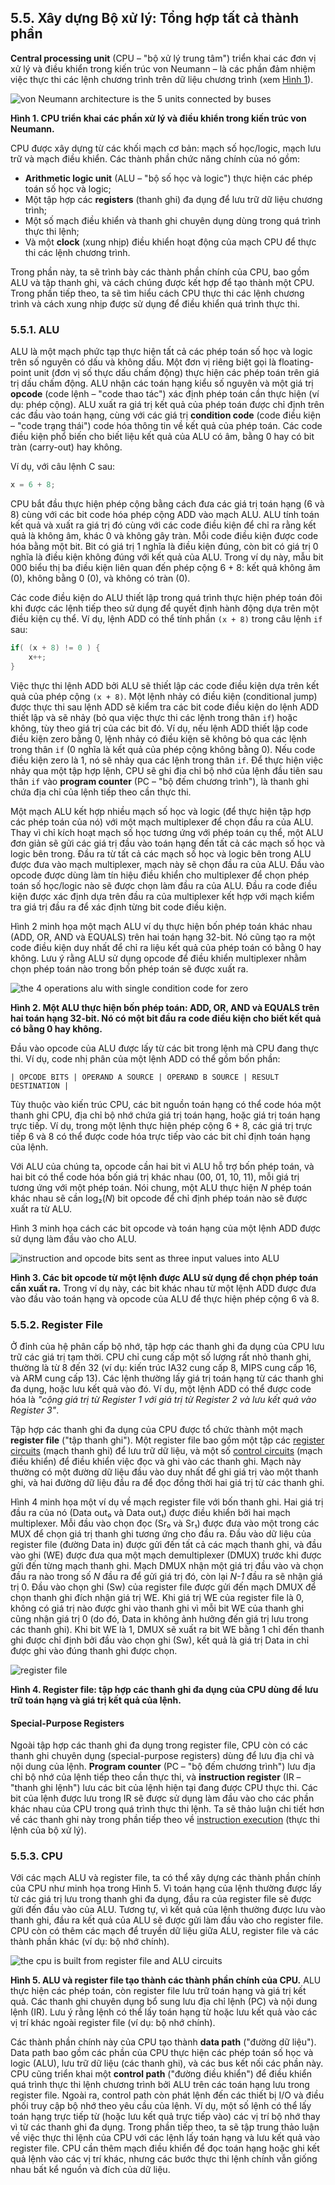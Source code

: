 
## 5.5. Xây dựng Bộ xử lý: Tổng hợp tất cả thành phần

**Central processing unit** (CPU – "bộ xử lý trung tâm") triển khai các đơn vị xử lý và điều khiển trong kiến trúc von Neumann – là các phần đảm nhiệm việc thực thi các lệnh chương trình trên dữ liệu chương trình (xem [Hình 1](#FigCPUVonNeumann)).

![von Neumann architecture is the 5 units connected by buses](_images/vonneumann.png)

**Hình 1. CPU triển khai các phần xử lý và điều khiển trong kiến trúc von Neumann.**

CPU được xây dựng từ các khối mạch cơ bản: mạch số học/logic, mạch lưu trữ và mạch điều khiển. Các thành phần chức năng chính của nó gồm:

- **Arithmetic logic unit** (ALU – "bộ số học và logic") thực hiện các phép toán số học và logic;
- Một tập hợp các **registers** (thanh ghi) đa dụng để lưu trữ dữ liệu chương trình;
- Một số mạch điều khiển và thanh ghi chuyên dụng dùng trong quá trình thực thi lệnh;
- Và một **clock** (xung nhịp) điều khiển hoạt động của mạch CPU để thực thi các lệnh chương trình.

Trong phần này, ta sẽ trình bày các thành phần chính của CPU, bao gồm ALU và tập thanh ghi, và cách chúng được kết hợp để tạo thành một CPU. Trong phần tiếp theo, ta sẽ tìm hiểu cách CPU thực thi các lệnh chương trình và cách xung nhịp được sử dụng để điều khiển quá trình thực thi.

### 5.5.1. ALU

ALU là một mạch phức tạp thực hiện tất cả các phép toán số học và logic trên số nguyên có dấu và không dấu. Một đơn vị riêng biệt gọi là floating-point unit (đơn vị số thực dấu chấm động) thực hiện các phép toán trên giá trị dấu chấm động. ALU nhận các toán hạng kiểu số nguyên và một giá trị **opcode** (code lệnh – "code thao tác") xác định phép toán cần thực hiện (ví dụ: phép cộng). ALU xuất ra giá trị kết quả của phép toán được chỉ định trên các đầu vào toán hạng, cùng với các giá trị **condition code** (code điều kiện – "code trạng thái") code hóa thông tin về kết quả của phép toán. Các code điều kiện phổ biến cho biết liệu kết quả của ALU có âm, bằng 0 hay có bit tràn (carry-out) hay không.

Ví dụ, với câu lệnh C sau:

```c
x = 6 + 8;
```

CPU bắt đầu thực hiện phép cộng bằng cách đưa các giá trị toán hạng (6 và 8) cùng với các bit code hóa phép cộng ADD vào mạch ALU. ALU tính toán kết quả và xuất ra giá trị đó cùng với các code điều kiện để chỉ ra rằng kết quả là không âm, khác 0 và không gây tràn. Mỗi code điều kiện được code hóa bằng một bit. Bit có giá trị 1 nghĩa là điều kiện đúng, còn bit có giá trị 0 nghĩa là điều kiện không đúng với kết quả của ALU. Trong ví dụ này, mẫu bit 000 biểu thị ba điều kiện liên quan đến phép cộng 6 + 8: kết quả không âm (0), không bằng 0 (0), và không có tràn (0).

Các code điều kiện do ALU thiết lập trong quá trình thực hiện phép toán đôi khi được các lệnh tiếp theo sử dụng để quyết định hành động dựa trên một điều kiện cụ thể. Ví dụ, lệnh ADD có thể tính phần `(x + 8)` trong câu lệnh `if` sau:

```c
if( (x + 8) != 0 ) {
    x++;
}
```

Việc thực thi lệnh ADD bởi ALU sẽ thiết lập các code điều kiện dựa trên kết quả của phép cộng `(x + 8)`. Một lệnh nhảy có điều kiện (conditional jump) được thực thi sau lệnh ADD sẽ kiểm tra các bit code điều kiện do lệnh ADD thiết lập và sẽ nhảy (bỏ qua việc thực thi các lệnh trong thân `if`) hoặc không, tùy theo giá trị của các bit đó. Ví dụ, nếu lệnh ADD thiết lập code điều kiện zero bằng 0, lệnh nhảy có điều kiện sẽ không bỏ qua các lệnh trong thân `if` (0 nghĩa là kết quả của phép cộng không bằng 0). Nếu code điều kiện zero là 1, nó sẽ nhảy qua các lệnh trong thân `if`. Để thực hiện việc nhảy qua một tập hợp lệnh, CPU sẽ ghi địa chỉ bộ nhớ của lệnh đầu tiên sau thân `if` vào **program counter** (PC – "bộ đếm chương trình"), là thanh ghi chứa địa chỉ của lệnh tiếp theo cần thực thi.

Một mạch ALU kết hợp nhiều mạch số học và logic (để thực hiện tập hợp các phép toán của nó) với một mạch multiplexer để chọn đầu ra của ALU. Thay vì chỉ kích hoạt mạch số học tương ứng với phép toán cụ thể, một ALU đơn giản sẽ gửi các giá trị đầu vào toán hạng đến tất cả các mạch số học và logic bên trong. Đầu ra từ tất cả các mạch số học và logic bên trong ALU được đưa vào mạch multiplexer, mạch này sẽ chọn đầu ra của ALU. Đầu vào opcode được dùng làm tín hiệu điều khiển cho multiplexer để chọn phép toán số học/logic nào sẽ được chọn làm đầu ra của ALU. Đầu ra code điều kiện được xác định dựa trên đầu ra của multiplexer kết hợp với mạch kiểm tra giá trị đầu ra để xác định từng bit code điều kiện.

Hình 2 minh họa một mạch ALU ví dụ thực hiện bốn phép toán khác nhau (ADD, OR, AND và EQUALS) trên hai toán hạng 32-bit. Nó cũng tạo ra một code điều kiện duy nhất để chỉ ra liệu kết quả của phép toán có bằng 0 hay không. Lưu ý rằng ALU sử dụng opcode để điều khiển multiplexer nhằm chọn phép toán nào trong bốn phép toán sẽ được xuất ra.

![the 4 operations alu with single condition code for zero](_images/alu.png)


**Hình 2. Một ALU thực hiện bốn phép toán: ADD, OR, AND và EQUALS trên hai toán hạng 32-bit. Nó có một bit đầu ra code điều kiện cho biết kết quả có bằng 0 hay không.**

Đầu vào opcode của ALU được lấy từ các bit trong lệnh mà CPU đang thực thi. Ví dụ, code nhị phân của một lệnh ADD có thể gồm bốn phần:

```
| OPCODE BITS | OPERAND A SOURCE | OPERAND B SOURCE | RESULT DESTINATION |
```

Tùy thuộc vào kiến trúc CPU, các bit nguồn toán hạng có thể code hóa một thanh ghi CPU, địa chỉ bộ nhớ chứa giá trị toán hạng, hoặc giá trị toán hạng trực tiếp. Ví dụ, trong một lệnh thực hiện phép cộng 6 + 8, các giá trị trực tiếp 6 và 8 có thể được code hóa trực tiếp vào các bit chỉ định toán hạng của lệnh.

Với ALU của chúng ta, opcode cần hai bit vì ALU hỗ trợ bốn phép toán, và hai bit có thể code hóa bốn giá trị khác nhau (00, 01, 10, 11), mỗi giá trị tương ứng với một phép toán. Nói chung, một ALU thực hiện *N* phép toán khác nhau sẽ cần log₂(*N*) bit opcode để chỉ định phép toán nào sẽ được xuất ra từ ALU.

Hình 3 minh họa cách các bit opcode và toán hạng của một lệnh ADD được sử dụng làm đầu vào cho ALU.

![instruction and opcode bits sent as three input values into ALU](_images/aluadd.png)

**Hình 3. Các bit opcode từ một lệnh được ALU sử dụng để chọn phép toán cần xuất ra.** Trong ví dụ này, các bit khác nhau từ một lệnh ADD được đưa vào đầu vào toán hạng và opcode của ALU để thực hiện phép cộng 6 và 8.

### 5.5.2. Register File

Ở đỉnh của hệ phân cấp bộ nhớ, tập hợp các thanh ghi đa dụng của CPU lưu trữ các giá trị tạm thời. CPU chỉ cung cấp một số lượng rất nhỏ thanh ghi, thường là từ 8 đến 32 (ví dụ: kiến trúc IA32 cung cấp 8, MIPS cung cấp 16, và ARM cung cấp 13). Các lệnh thường lấy giá trị toán hạng từ các thanh ghi đa dụng, hoặc lưu kết quả vào đó. Ví dụ, một lệnh ADD có thể được code hóa là *"cộng giá trị từ Register 1 với giá trị từ Register 2 và lưu kết quả vào Register 3"*.

Tập hợp các thanh ghi đa dụng của CPU được tổ chức thành một mạch **register file** ("tập thanh ghi"). Một register file bao gồm một tập các [register circuits](storagecircs.html#_cpu_register) (mạch thanh ghi) để lưu trữ dữ liệu, và một số [control circuits](controlcircs.html#_control_circuits) (mạch điều khiển) để điều khiển việc đọc và ghi vào các thanh ghi. Mạch này thường có một đường dữ liệu đầu vào duy nhất để ghi giá trị vào một thanh ghi, và hai đường dữ liệu đầu ra để đọc đồng thời hai giá trị từ các thanh ghi.

Hình 4 minh họa một ví dụ về mạch register file với bốn thanh ghi. Hai giá trị đầu ra của nó (Data out₀ và Data out₁) được điều khiển bởi hai mạch multiplexer. Mỗi đầu vào chọn đọc (Sr₀ và Sr₁) được đưa vào một trong các MUX để chọn giá trị thanh ghi tương ứng cho đầu ra. Đầu vào dữ liệu của register file (đường Data in) được gửi đến tất cả các mạch thanh ghi, và đầu vào ghi (WE) được đưa qua một mạch demultiplexer (DMUX) trước khi được gửi đến từng mạch thanh ghi. Mạch DMUX nhận một giá trị đầu vào và chọn đầu ra nào trong số *N* đầu ra để gửi giá trị đó, còn lại *N-1* đầu ra sẽ nhận giá trị 0. Đầu vào chọn ghi (Sw) của register file được gửi đến mạch DMUX để chọn thanh ghi đích nhận giá trị WE. Khi giá trị WE của register file là 0, không có giá trị nào được ghi vào thanh ghi vì mỗi bit WE của thanh ghi cũng nhận giá trị 0 (do đó, Data in không ảnh hưởng đến giá trị lưu trong các thanh ghi). Khi bit WE là 1, DMUX sẽ xuất ra bit WE bằng 1 chỉ đến thanh ghi được chỉ định bởi đầu vào chọn ghi (Sw), kết quả là giá trị Data in chỉ được ghi vào đúng thanh ghi được chọn.

![register file](_images/regfile.png)

**Hình 4. Register file: tập hợp các thanh ghi đa dụng của CPU dùng để lưu trữ toán hạng và giá trị kết quả của lệnh.**

#### Special-Purpose Registers

Ngoài tập hợp các thanh ghi đa dụng trong register file, CPU còn có các thanh ghi chuyên dụng (special-purpose registers) dùng để lưu địa chỉ và nội dung của lệnh. **Program counter** (PC – "bộ đếm chương trình") lưu địa chỉ bộ nhớ của lệnh tiếp theo cần thực thi, và **instruction register** (IR – "thanh ghi lệnh") lưu các bit của lệnh hiện tại đang được CPU thực thi. Các bit của lệnh được lưu trong IR sẽ được sử dụng làm đầu vào cho các phần khác nhau của CPU trong quá trình thực thi lệnh. Ta sẽ thảo luận chi tiết hơn về các thanh ghi này trong phần tiếp theo về [instruction execution](instrexec.html#_the_processors_execution_of_program_instructions) (thực thi lệnh của bộ xử lý).

### 5.5.3. CPU

Với các mạch ALU và register file, ta có thể xây dựng các thành phần chính của CPU như minh họa trong Hình 5. Vì toán hạng của lệnh thường được lấy từ các giá trị lưu trong thanh ghi đa dụng, đầu ra của register file sẽ được gửi đến đầu vào của ALU. Tương tự, vì kết quả của lệnh thường được lưu vào thanh ghi, đầu ra kết quả của ALU sẽ được gửi làm đầu vào cho register file. CPU còn có thêm các mạch để truyền dữ liệu giữa ALU, register file và các thành phần khác (ví dụ: bộ nhớ chính).

![the cpu is built from register file and ALU circuits](_images/cpu.png)

**Hình 5. ALU và register file tạo thành các thành phần chính của CPU.** ALU thực hiện các phép toán, còn register file lưu trữ toán hạng và giá trị kết quả. Các thanh ghi chuyên dụng bổ sung lưu địa chỉ lệnh (PC) và nội dung lệnh (IR). Lưu ý rằng lệnh có thể lấy toán hạng từ hoặc lưu kết quả vào các vị trí khác ngoài register file (ví dụ: bộ nhớ chính).

Các thành phần chính này của CPU tạo thành **data path** ("đường dữ liệu"). Data path bao gồm các phần của CPU thực hiện các phép toán số học và logic (ALU), lưu trữ dữ liệu (các thanh ghi), và các bus kết nối các phần này. CPU cũng triển khai một **control path** ("đường điều khiển") để điều khiển quá trình thực thi lệnh chương trình bởi ALU trên các toán hạng lưu trong register file. Ngoài ra, control path còn phát lệnh đến các thiết bị I/O và điều phối truy cập bộ nhớ theo yêu cầu của lệnh. Ví dụ, một số lệnh có thể lấy toán hạng trực tiếp từ (hoặc lưu kết quả trực tiếp vào) các vị trí bộ nhớ thay vì từ các thanh ghi đa dụng. Trong phần tiếp theo, ta sẽ tập trung thảo luận về việc thực thi lệnh của CPU với các lệnh lấy toán hạng và lưu kết quả vào register file. CPU cần thêm mạch điều khiển để đọc toán hạng hoặc ghi kết quả lệnh vào các vị trí khác, nhưng các bước thực thi lệnh chính vẫn giống nhau bất kể nguồn và đích của dữ liệu.